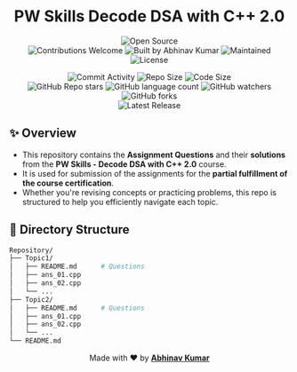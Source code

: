 <h1 align="center">PW Skills Decode DSA with C++ 2.0</h2>

<p align="center">
     <img src="https://badges.frapsoft.com/os/v1/open-source.svg?v=103" alt="Open Source" />
     <br/>
     <img src="https://img.shields.io/static/v1.svg?label=Contributions&message=Welcome&color=darkgreen" alt="Contributions Welcome" />
     <img src="https://img.shields.io/badge/Built%20by-Abhinav%20Kumar-0059b3" alt="Built by Abhinav Kumar" />
     <img src="https://img.shields.io/static/v1.svg?label=Maintained&message=Yes&color=red" alt="Maintained" />
     <br/>
     <img src="https://img.shields.io/github/license/abhinavkumar2369/Pw-Decode-DSA-with-cpp-2.0" alt="License" />
</p>

<p align="center">
     <img src="https://img.shields.io/github/commit-activity/t/abhinavkumar2369/Pw-Decode-DSA-with-cpp-2.0/main" alt="Commit Activity" />
     <img src="https://img.shields.io/github/repo-size/abhinavkumar2369/Pw-Decode-DSA-with-cpp-2.0?color=orange" alt="Repo Size" />
     <img src="https://img.shields.io/github/languages/code-size/abhinavkumar2369/Pw-Decode-DSA-with-cpp-2.0" alt="Code Size" />
     <br/>
     <img alt="GitHub Repo stars" src="https://img.shields.io/github/stars/abhinavkumar2369/Pw-Decode-DSA-with-cpp-2.0?style=flat&color=orange">
     <img alt="GitHub language count" src="https://img.shields.io/github/languages/count/abhinavkumar2369/Pw-Decode-DSA-with-cpp-2.0">
     <img alt="GitHub watchers" src="https://img.shields.io/github/watchers/abhinavkumar2369/Pw-Decode-DSA-with-cpp-2.0?style=flat">
     <img alt="GitHub forks" src="https://img.shields.io/github/forks/abhinavkumar2369/Pw-Decode-DSA-with-cpp-2.0?style=flat&color=orange">
     <br/>
     <img src="https://img.shields.io/github/v/release/abhinavkumar2369/Pw-Decode-DSA-with-cpp-2.0" alt="Latest Release" />
</p>


## ✨ Overview

- This repository contains the **Assignment Questions** and their **solutions** from the **PW Skills - Decode DSA with C++ 2.0** course.
- It is used for submission of the assignments for the **partial fulfillment of the course certification**.
- Whether you're revising concepts or practicing problems, this repo is structured to help you efficiently navigate each topic.



## 📁 Directory Structure

```bash
Repository/
├── Topic1/
│   ├── README.md      # Questions
│   ├── ans_01.cpp
│   ├── ans_02.cpp
│   └── ...
├── Topic2/
│   ├── README.md      # Questions
│   ├── ans_01.cpp
│   ├── ans_02.cpp
│   └── ...
└── README.md
```

<p align="center">Made with ❤️ by <strong><a href="https://abhinavkumar.dev">Abhinav Kumar</a></strong></p>
